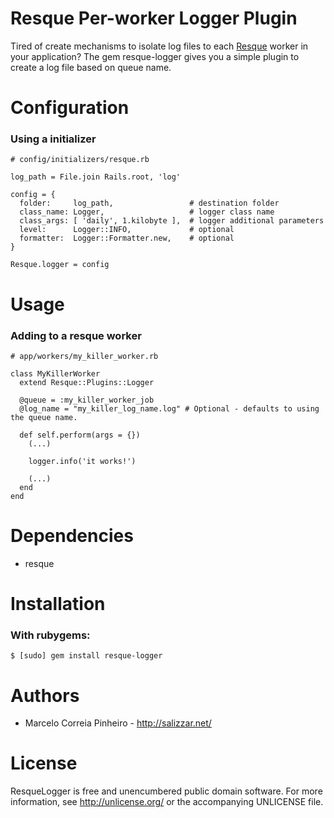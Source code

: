Resque Per-worker Logger Plugin
===============================

Tired of create mechanisms to isolate log files to each [Resque][] worker in your application?
The gem resque-logger gives you a simple plugin to create a log file based on queue name.

Configuration
=============

### Using a initializer
    # config/initializers/resque.rb

    log_path = File.join Rails.root, 'log'

    config = {
      folder:     log_path,                 # destination folder
      class_name: Logger,                   # logger class name
      class_args: [ 'daily', 1.kilobyte ],  # logger additional parameters
      level:      Logger::INFO,             # optional
      formatter:  Logger::Formatter.new,    # optional
    }

    Resque.logger = config

Usage
=====

### Adding to a resque worker
    # app/workers/my_killer_worker.rb

    class MyKillerWorker
      extend Resque::Plugins::Logger

      @queue = :my_killer_worker_job
      @log_name = "my_killer_log_name.log" # Optional - defaults to using the queue name.

      def self.perform(args = {})
        (...)

        logger.info('it works!')

        (...)
      end
    end

Dependencies
============

* resque

Installation
============

### With rubygems:
    $ [sudo] gem install resque-logger

Authors
=======

* Marcelo Correia Pinheiro - <http://salizzar.net/>

License
=======

ResqueLogger is free and unencumbered public domain software. For more
information, see <http://unlicense.org/> or the accompanying UNLICENSE file.

[Resque]: https://github.com/defunkt/resque

